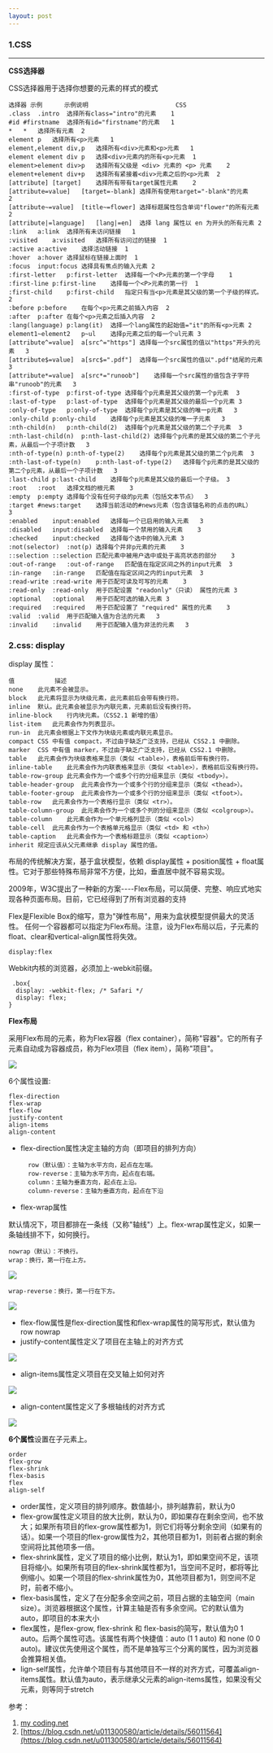 ```yaml
---
layout: post
---
```




### 1.CSS
---
**CSS选择器**

CSS选择器用于选择你想要的元素的样式的模式

	选择器	示例		示例说明						CSS
	.class	.intro	选择所有class="intro"的元素	1
	#id	#firstname	选择所有id="firstname"的元素	1
	*	*	选择所有元素	2
	element	p	选择所有<p>元素	1
	element,element	div,p	选择所有<div>元素和<p>元素	1
	element element	div p	选择<div>元素内的所有<p>元素	1
	element>element	div>p	选择所有父级是 <div> 元素的 <p> 元素	2
	element+element	div+p	选择所有紧接着<div>元素之后的<p>元素	2
	[attribute]	[target]	选择所有带有target属性元素	2
	[attribute=value]	[target=-blank]	选择所有使用target="-blank"的元素	2
	[attribute~=value]	[title~=flower]	选择标题属性包含单词"flower"的所有元素	2
	[attribute|=language]	[lang|=en]	选择 lang 属性以 en 为开头的所有元素	2
	:link	a:link	选择所有未访问链接	1
	:visited	a:visited	选择所有访问过的链接	1
	:active	a:active	选择活动链接	1
	:hover	a:hover	选择鼠标在链接上面时	1
	:focus	input:focus	选择具有焦点的输入元素	2
	:first-letter	p:first-letter	选择每一个<P>元素的第一个字母	1
	:first-line	p:first-line	选择每一个<P>元素的第一行	1
	:first-child	p:first-child	指定只有当<p>元素是其父级的第一个子级的样式。	2
	:before	p:before	在每个<p>元素之前插入内容	2
	:after	p:after	在每个<p>元素之后插入内容	2
	:lang(language)	p:lang(it)	选择一个lang属性的起始值="it"的所有<p>元素	2
	element1~element2	p~ul	选择p元素之后的每一个ul元素	3
	[attribute^=value]	a[src^="https"]	选择每一个src属性的值以"https"开头的元素	3
	[attribute$=value]	a[src$=".pdf"]	选择每一个src属性的值以".pdf"结尾的元素	3
	[attribute*=value]	a[src*="runoob"]	选择每一个src属性的值包含子字符串"runoob"的元素	3
	:first-of-type	p:first-of-type	选择每个p元素是其父级的第一个p元素	3
	:last-of-type	p:last-of-type	选择每个p元素是其父级的最后一个p元素	3
	:only-of-type	p:only-of-type	选择每个p元素是其父级的唯一p元素	3
	:only-child	p:only-child	选择每个p元素是其父级的唯一子元素	3
	:nth-child(n)	p:nth-child(2)	选择每个p元素是其父级的第二个子元素	3
	:nth-last-child(n)	p:nth-last-child(2)	选择每个p元素的是其父级的第二个子元素，从最后一个子项计数	3
	:nth-of-type(n)	p:nth-of-type(2)	选择每个p元素是其父级的第二个p元素	3
	:nth-last-of-type(n)	p:nth-last-of-type(2)	选择每个p元素的是其父级的第二个p元素，从最后一个子项计数	3
	:last-child	p:last-child	选择每个p元素是其父级的最后一个子级。	3
	:root	:root	选择文档的根元素	3
	:empty	p:empty	选择每个没有任何子级的p元素（包括文本节点）	3
	:target	#news:target	选择当前活动的#news元素（包含该锚名称的点击的URL）	3
	:enabled	input:enabled	选择每一个已启用的输入元素	3
	:disabled	input:disabled	选择每一个禁用的输入元素	3
	:checked	input:checked	选择每个选中的输入元素	3
	:not(selector)	:not(p)	选择每个并非p元素的元素	3
	::selection	::selection	匹配元素中被用户选中或处于高亮状态的部分	3
	:out-of-range	:out-of-range	匹配值在指定区间之外的input元素	3
	:in-range	:in-range	匹配值在指定区间之内的input元素	3
	:read-write	:read-write	用于匹配可读及可写的元素	3
	:read-only	:read-only	用于匹配设置 "readonly"（只读） 属性的元素	3
	:optional	:optional	用于匹配可选的输入元素	3
	:required	:required	用于匹配设置了 "required" 属性的元素	3
	:valid	:valid	用于匹配输入值为合法的元素	3
	:invalid	:invalid	用于匹配输入值为非法的元素	3

### 2.css: display

display 属性：

	值			描述
	none	此元素不会被显示。
	block	此元素将显示为块级元素，此元素前后会带有换行符。
	inline	默认。此元素会被显示为内联元素，元素前后没有换行符。
	inline-block	行内块元素。（CSS2.1 新增的值）
	list-item	此元素会作为列表显示。
	run-in	此元素会根据上下文作为块级元素或内联元素显示。
	compact	CSS 中有值 compact，不过由于缺乏广泛支持，已经从 CSS2.1 中删除。
	marker	CSS 中有值 marker，不过由于缺乏广泛支持，已经从 CSS2.1 中删除。
	table	此元素会作为块级表格来显示（类似 <table>），表格前后带有换行符。
	inline-table	此元素会作为内联表格来显示（类似 <table>），表格前后没有换行符。
	table-row-group	此元素会作为一个或多个行的分组来显示（类似 <tbody>）。
	table-header-group	此元素会作为一个或多个行的分组来显示（类似 <thead>）。
	table-footer-group	此元素会作为一个或多个行的分组来显示（类似 <tfoot>）。
	table-row	此元素会作为一个表格行显示（类似 <tr>）。
	table-column-group	此元素会作为一个或多个列的分组来显示（类似 <colgroup>）。
	table-column	此元素会作为一个单元格列显示（类似 <col>）
	table-cell	此元素会作为一个表格单元格显示（类似 <td> 和 <th>）
	table-caption	此元素会作为一个表格标题显示（类似 <caption>）
	inherit	规定应该从父元素继承 display 属性的值。

布局的传统解决方案，基于盒状模型，依赖 display属性 + position属性 + float属性。它对于那些特殊布局非常不方便，比如，垂直居中就不容易实现。

2009年，W3C提出了一种新的方案----Flex布局，可以简便、完整、响应式地实现各种页面布局。目前，它已经得到了所有浏览器的支持

Flex是Flexible Box的缩写，意为"弹性布局"，用来为盒状模型提供最大的灵活性。
任何一个容器都可以指定为Flex布局。注意，设为Flex布局以后，子元素的float、clear和vertical-align属性将失效。

	display:flex

Webkit内核的浏览器，必须加上-webkit前缀。

	 .box{
	  display: -webkit-flex; /* Safari */
	  display: flex;
	}

**Flex布局**

采用Flex布局的元素，称为Flex容器（flex container），简称"容器"。它的所有子元素自动成为容器成员，称为Flex项目（flex item），简称"项目"。

![](http://www.ruanyifeng.com/blogimg/asset/2015/bg2015071004.png)

6个属性设置:

	flex-direction
	flex-wrap
	flex-flow
	justify-content
	align-items
	align-content

+ flex-direction属性决定主轴的方向（即项目的排列方向）

		row（默认值）：主轴为水平方向，起点在左端。
		row-reverse：主轴为水平方向，起点在右端。
		column：主轴为垂直方向，起点在上沿。
		column-reverse：主轴为垂直方向，起点在下沿

+ flex-wrap属性

默认情况下，项目都排在一条线（又称"轴线"）上。flex-wrap属性定义，如果一条轴线排不下，如何换行。

	nowrap（默认）：不换行。
	wrap：换行，第一行在上方。
	

![](http://www.ruanyifeng.com/blogimg/asset/2015/bg2015071008.jpg)

	wrap-reverse：换行，第一行在下方。
![](http://www.ruanyifeng.com/blogimg/asset/2015/bg2015071009.jpg)

+ flex-flow属性是flex-direction属性和flex-wrap属性的简写形式，默认值为row nowrap
+ justify-content属性定义了项目在主轴上的对齐方式

![](http://www.ruanyifeng.com/blogimg/asset/2015/bg2015071010.png)

+ align-items属性定义项目在交叉轴上如何对齐

![](http://www.ruanyifeng.com/blogimg/asset/2015/bg2015071011.png)

+ align-content属性定义了多根轴线的对齐方式

![](http://www.ruanyifeng.com/blogimg/asset/2015/bg2015071012.png)

**6个属性**设置在子元素上。

	order
	flex-grow
	flex-shrink
	flex-basis
	flex
	align-self

+ order属性，定义项目的排列顺序。数值越小，排列越靠前，默认为0
+ flex-grow属性定义项目的放大比例，默认为0，即如果存在剩余空间，也不放大；如果所有项目的flex-grow属性都为1，则它们将等分剩余空间（如果有的话）。如果一个项目的flex-grow属性为2，其他项目都为1，则前者占据的剩余空间将比其他项多一倍。
+ flex-shrink属性，定义了项目的缩小比例，默认为1，即如果空间不足，该项目将缩小。如果所有项目的flex-shrink属性都为1，当空间不足时，都将等比例缩小。如果一个项目的flex-shrink属性为0，其他项目都为1，则空间不足时，前者不缩小。
+ flex-basis属性，定义了在分配多余空间之前，项目占据的主轴空间（main size）。浏览器根据这个属性，计算主轴是否有多余空间。它的默认值为auto，即项目的本来大小
+ flex属性，是flex-grow, flex-shrink 和 flex-basis的简写，默认值为0 1 auto。后两个属性可选。该属性有两个快捷值：auto (1 1 auto) 和 none (0 0 auto)。建议优先使用这个属性，而不是单独写三个分离的属性，因为浏览器会推算相关值。
+ lign-self属性，允许单个项目有与其他项目不一样的对齐方式，可覆盖align-items属性。默认值为auto，表示继承父元素的align-items属性，如果没有父元素，则等同于stretch




参考：

1. [my coding.net](http://zhwa3232.coding.me/baibingqianlan.github.io/)
2. [https://blog.csdn.net/u011300580/article/details/56011564](https://blog.csdn.net/u011300580/article/details/56011564)
